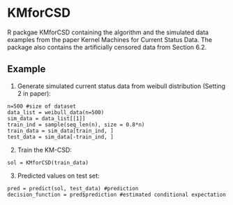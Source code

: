 # KMforCSD

R packgae KMforCSD containing the algorithm and the simulated data examples from the paper Kernel Machines for Current Status Data. 
The package also contains the artificially censored data from Section 6.2.

## Example
1. Generate simulated current status data from weibull distribution (Setting 2 in paper):
```{r}
n=500 #size of dataset
data_list = weibull_data(n=500)
sim_data = data_list[[1]]
train_ind = sample(seq_len(n), size = 0.8*n)
train_data = sim_data[train_ind, ]
test_data = sim_data[-train_ind, ]
```
2. Train the KM-CSD:
```{r}
sol = KMforCSD(train_data)
```
3. Predicted values on test set:
```{r}
pred = predict(sol, test_data) #prediction
decision_function = pred$prediction #estimated conditional expectation
```

